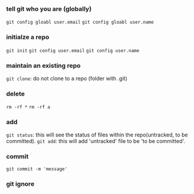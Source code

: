 ### tell git who you are (globally)
`git config gloabl user.email`
`git config gloabl user.name`

### initialze a repo
`git init`
`git config user.email`
`git config user.name`

### maintain an existing repo
`git clone`: do not clone to a repo (folder with .git)

### delete
`rm -rf *`
`rm -rf a`

### add
`git status`: this will see the status of files within the repo(untracked, to be committed).
`git add`: this will add 'untracked' file to be 'to be committed'.

### commit
`git commit -m 'message'`

### git ignore

